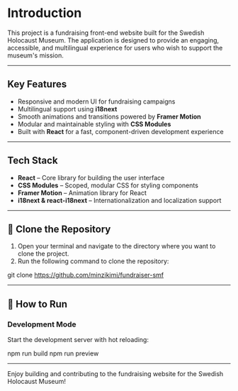 # Introduction

This project is a fundraising front-end website built for the Swedish Holocaust Museum. The application is designed to provide an engaging, accessible, and multilingual experience for users who wish to support the museum's mission.

---

## Key Features

- Responsive and modern UI for fundraising campaigns
- Multilingual support using **i18next**
- Smooth animations and transitions powered by **Framer Motion**
- Modular and maintainable styling with **CSS Modules**
- Built with **React** for a fast, component-driven development experience

---

## Tech Stack

- **React** – Core library for building the user interface
- **CSS Modules** – Scoped, modular CSS for styling components
- **Framer Motion** – Animation library for React
- **i18next & react-i18next** – Internationalization and localization support

---

## 📝 Clone the Repository

1. Open your terminal and navigate to the directory where you want to clone the project.
2. Run the following command to clone the repository:

git clone https://github.com/minzikimi/fundraiser-smf


---

## 🚀 How to Run

### Development Mode

Start the development server with hot reloading:

npm run build
npm run preview


---

Enjoy building and contributing to the fundraising website for the Swedish Holocaust Museum!


